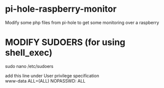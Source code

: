 # pi-hole-raspberry-monitor
Modify some php files from pi-hole to get some monitoring over a raspberry

# MODIFY SUDOERS (for using shell_exec)
sudo nano /etc/sudoers

add this line under  User privilege specification
<br>www-data ALL=(ALL) NOPASSWD: ALL
